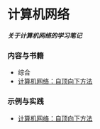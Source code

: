 # 计算机网络

***关于计算机网络的学习笔记***

### 内容与书籍

- 综合  
- [计算机网络：自顶向下方法](./notes/noteBOOKComputerNetwork.md)  

### 示例与实践

- [计算机网络：自顶向下方法](./samples/net-Server-Client)  

